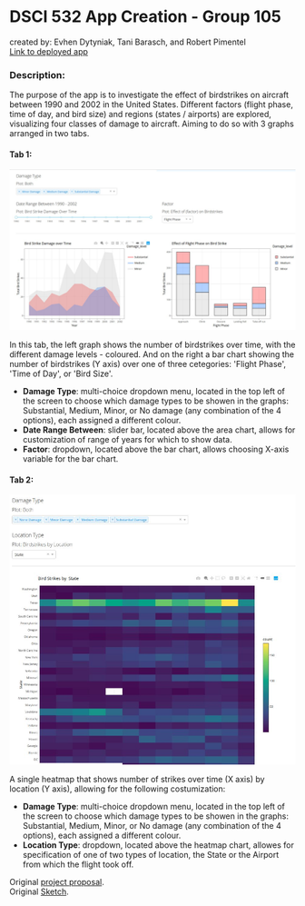 # DSCI 532 App Creation - Group 105

created by: Evhen Dytyniak, Tani Barasch, and Robert Pimentel  
[Link to deployed app](https://milestone-4-105.herokuapp.com/)

### Description:  
The purpose of the app is to investigate the effect of birdstrikes on aircraft between 1990 and 2002 in the United States.
Different factors (flight phase, time of day, and bird size) and regions (states / airports) are explored, visualizing four classes of damage to aircraft. Aiming to do so with 3 graphs arranged in two tabs.

#### __Tab 1__: 

![R tab-1](https://github.com/TBarasch/Group_105_R/blob/master/imgs/tab_1_r.jpg?raw=true)

In this tab, the left graph shows the number of birdstrikes over time, with the different damage levels - coloured. And on the right a bar chart showing the number of birdstrikes (Y axis) over one of three cetegories: 'Flight Phase', 'Time of Day', or 'Bird Size'.

- **Damage Type**: multi-choice dropdown menu, located in the top left of the screen to choose which damage types to be showen in the graphs: Substantial, Medium, Minor, or No damage (any combination of the 4 options), each assigned a different colour.  
- **Date Range Between**: slider bar, located above the area chart, allows for customization of range of years for which to show data.  
- **Factor**: dropdown, located above the bar chart, allows choosing X-axis variable for the bar chart.  


#### __Tab 2__:

![R tab2](https://github.com/TBarasch/Group_105_R/blob/master/imgs/tab_2_r.jpg?raw=true)


A single heatmap that shows number of strikes over time (X axis) by location (Y axis), allowing for the following costumization:

- **Damage Type**: multi-choice dropdown menu, located in the top left of the screen to choose which damage types to be showen in the graphs: Substantial, Medium, Minor, or No damage (any combination of the 4 options), each assigned a different colour.
- **Location Type**: dropdown, located above the heatmap chart, allowes for specification of one of two types of location, the State or the Airport from which the flight took off.



Original [project proposal](project_proposal.md).  
Original [Sketch](https://github.com/TBarasch/Group_105/blob/master/imgs/App_Sketch_1_D1.png?raw=true).
